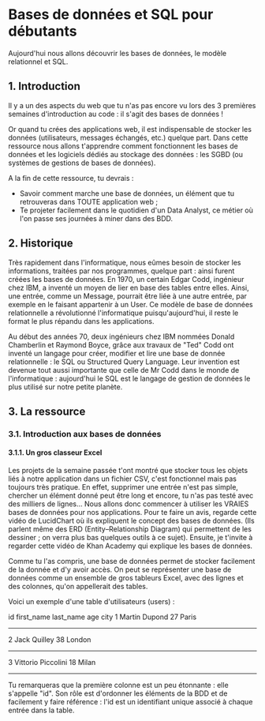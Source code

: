 # Bases de données et SQL pour débutants

Aujourd'hui nous allons découvrir les bases de données, le modèle relationnel et SQL.

## 1. Introduction
Il y a un des aspects du web que tu n'as pas encore vu lors des 3 premières semaines d'introduction au code : il s'agit des bases de données ! 

Or quand tu crées des applications web, il est indispensable de stocker les données (utilisateurs, messages échangés, etc.) quelque part. Dans cette ressource nous allons t'apprendre comment fonctionnent les bases de données et les logiciels dédiés au stockage des données : les SGBD (ou systèmes de gestions de bases de données).

A la fin de cette ressource, tu devrais :
- Savoir comment marche une base de données, un élément que tu retrouveras dans TOUTE application web ;
- Te projeter facilement dans le quotidien d'un Data Analyst, ce métier où l'on passe ses journées à miner dans des BDD.

## 2. Historique
Très rapidement dans l'informatique, nous eûmes besoin de stocker les informations, traitées par nos programmes, quelque part : ainsi furent créées les bases de données. En 1970, un certain Edgar Codd, ingénieur chez IBM, a inventé un moyen de lier en base des tables entre elles. Ainsi, une entrée, comme un Message, pourrait être liée à une autre entrée, par exemple en le faisant appartenir à un User. Ce modèle de base de données relationnelle a révolutionné l'informatique puisqu'aujourd'hui, il reste le format le plus répandu dans les applications.

Au début des années 70, deux ingénieurs chez IBM nommées Donald Chamberlin et Raymond Boyce, grâce aux travaux de "Ted" Codd ont inventé un langage pour créer, modifier et lire une base de donnée relationnelle : le SQL ou Structured Query Language. Leur invention est devenue tout aussi importante que celle de Mr Codd dans le monde de l'informatique : aujourd'hui le SQL est le langage de gestion de données le plus utilisé sur notre petite planète.

## 3. La ressource
### 3.1. Introduction aux bases de données
#### 3.1.1. Un gros classeur Excel
Les projets de la semaine passée t'ont montré que stocker tous les objets liés à notre application dans un fichier CSV, c'est fonctionnel mais pas toujours très pratique. En effet, supprimer une entrée n'est pas simple, chercher un élément donné peut être long et encore, tu n'as pas testé avec des milliers de lignes…
Nous allons donc commencer à utiliser les VRAIES bases de données pour nos applications. Pour te faire un avis, regarde cette vidéo de LucidChart où ils expliquent le concept des bases de données. (Ils parlent même des ERD (Entity–Relationship Diagram) qui permettent de les dessiner ; on verra plus bas quelques outils à ce sujet). Ensuite, je t'invite à regarder cette vidéo de Khan Academy qui explique les bases de données.

Comme tu l'as compris, une base de données permet de stocker facilement de la donnée et d'y avoir accès. On peut se représenter une base de données comme un ensemble de gros tableurs Excel, avec des lignes et des colonnes, qu'on appellerait des tables.

Voici un exemple d'une table d'utilisateurs (users) :

id	first_name	last_name	age	city
1	Martin	Dupond	27	Paris
---	---	---	---	---
2	Jack	Quilley	38	London
---	---	---	---	---
3	Vittorio	Piccolini	18	Milan
---	---	---	---	---
Tu remarqueras que la première colonne est un peu étonnante : elle s'appelle "id". Son rôle est d'ordonner les éléments de la BDD et de facilement y faire référence : l'id est un identifiant unique associé à chaque entrée dans la table.

